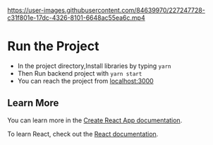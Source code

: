 https://user-images.githubusercontent.com/84639970/227247728-c31f801e-17dc-4326-8101-6648ac55ea6c.mp4

# Run the Project
- In the project directory,Install libraries by typing `yarn`
- Then Run backend project with `yarn start`
- You can reach the project from [localhost:3000](http://localhost:3000/)

## Learn More

You can learn more in the [Create React App documentation](https://facebook.github.io/create-react-app/docs/getting-started).

To learn React, check out the [React documentation](https://reactjs.org/).
